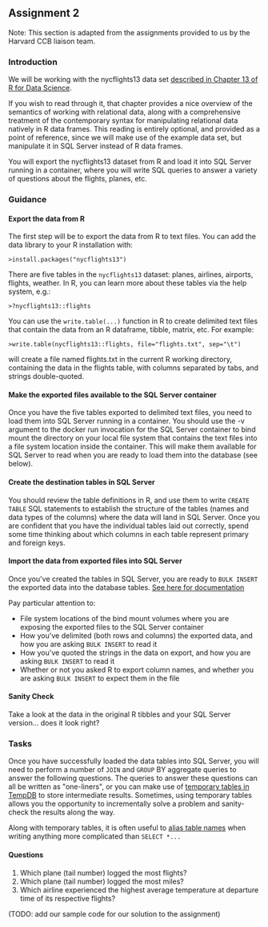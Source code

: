 ## Assignment 2 <a name="assignment2"></a>

Note: This section is adapted from the assignments provided to us by the Harvard CCB liaison team.

### Introduction

We will be working with the nycflights13 data set [described in Chapter 13 of R for Data Science](https://r4ds.had.co.nz/relational-data.html#exercises-30).
 
If you wish to read through it, that chapter provides a nice overview of the semantics of working with relational data, along with a comprehensive treatment of the contemporary syntax for manipulating relational data natively in R data frames.  This reading is entirely optional, and provided as a point of reference, since we will make use of the example data set, but manipulate it in SQL Server instead of R data frames.
 
You will export the nycflights13 dataset from R and load it into SQL Server running in a container, where you will write SQL queries to answer a variety of questions about the flights, planes, etc.

### Guidance

#### Export the data from R

The first step will be to export the data from R to text files.  You can add the data library to your R installation with:
``` 
>install.packages("nycflights13")
 ```
There are five tables in the `nycflights13` dataset: planes, airlines, airports, flights, weather.  In R, you can learn more about these tables via the help system, e.g.:
 ```
>?nycflights13::flights
```
You can use the `write.table(...)` function in R to create delimited text files that contain the data from an R dataframe, tibble, matrix, etc.  For example:
 ```
>write.table(nycflights13::flights, file="flights.txt", sep="\t")
 ```
will create a file named flights.txt in the current R working directory, containing the data in the flights table, with columns separated by tabs, and strings double-quoted.

#### Make the exported files available to the SQL Server container

Once you have the five tables exported to delimited text files, you need to load them into SQL Server running in a container.  You should use the -v argument to the docker run invocation for the SQL Server container to bind mount the directory on your local file system that contains the text files into a file system location inside the container.  This will make them available for SQL Server to read when you are ready to load them into the database (see below).
 

#### Create the destination tables in SQL Server

You should review the table definitions in R, and use them to write `CREATE TABLE` SQL statements to establish the structure of the tables (names and data types of the columns) where the data will land in SQL Server.  Once you are confident that you have the individual tables laid out correctly, spend some time thinking about which columns in each table represent primary and foreign keys.

#### Import the data from exported files into SQL Server

Once you've created the tables in SQL Server, you are ready to `BULK INSERT` the exported data into the database tables.  [See here for documentation](https://learn.microsoft.com/en-us/sql/relational-databases/import-export/import-bulk-data-by-using-bulk-insert-or-openrowset-bulk-sql-server?view=sql-server-ver16)
 
Pay particular attention to:
* File system locations of the bind mount volumes where you are exposing the exported files to the SQL Server container
* How you've delimited (both rows and columns) the exported data, and how you are asking `BULK INSERT` to read it
* How you've quoted the strings in the data on export, and how you are asking `BULK INSERT` to read it
* Whether or not you asked R to export column names, and whether you are asking `BULK INSERT` to expect them in the file
 
#### Sanity Check

Take a look at the data in the original R tibbles and your SQL Server version... does it look right?

### Tasks

Once you have successfully loaded the data tables into SQL Server, you will need to perform a number of `JOIN` and `GROUP` BY aggregate queries to answer the following questions.  The queries to answer these questions can all be written as "one-liners", or you can make use of [temporary tables in TempDB](https://www.sqlservertutorial.net/sql-server-basics/sql-server-temporary-tables/) to store intermediate results.  Sometimes, using temporary tables allows you the opportunity to incrementally solve a problem and sanity-check the results along the way.
 
Along with temporary tables, it is often useful to [alias table names](https://en.wikipedia.org/wiki/Alias_(SQL)) when writing anything more complicated than `SELECT *...`
 
#### Questions

<ol> 
<li>Which plane (tail number) logged the most flights?</li>
<li>Which plane (tail number) logged the most miles?</li>
<li>Which airline experienced the highest average temperature at departure time of its respective flights?</li>
</ol>

(TODO: add our sample code for our solution to the assignment)
